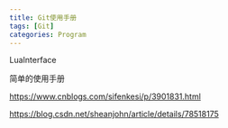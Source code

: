 ```yaml
---
title: Git使用手册
tags: [Git]
categories: Program
---
```


LuaInterface



简单的使用手册

https://www.cnblogs.com/sifenkesi/p/3901831.html

<!-- more -->

https://blog.csdn.net/sheanjohn/article/details/78518175
